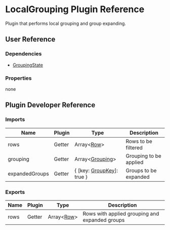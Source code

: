 # LocalGrouping Plugin Reference

Plugin that performs local grouping and group expanding.

## User Reference

### Dependencies

- [GroupingState](grouping-state.md)

### Properties

none

## Plugin Developer Reference

### Imports

Name | Plugin | Type | Description
-----|--------|------|------------
rows | Getter | Array&lt;[Row](datagrid.md#row)&gt; | Rows to be filtered
grouping | Getter | Array&lt;[Grouping](grouping-state.md#grouping)&gt; | Grouping to be applied
expandedGroups | Getter | { [key: [GroupKey](grouping-state.md#group-key)]: true } | Groups to be expanded

### Exports

Name | Plugin | Type | Description
-----|--------|------|------------
rows | Getter | Array&lt;[Row](datagrid.md#row)&gt; | Rows with applied grouping and expanded groups
